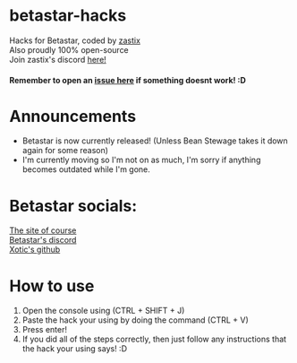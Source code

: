 # betastar-hacks
Hacks for Betastar, coded by [zastix](https://github.com/notzastix)<br>
Also proudly 100% open-source<br>
Join zastix's discord [here!](https://discord.gg/xxBtqPHSjW)
#### Remember to open an [issue here](https://github.com/notzastix/blacket-hacks/issues/new) if something doesnt work! :D
# Announcements
- Betastar is now currently released! (Unless Bean Stewage takes it down again for some reason)
- I'm currently moving so I'm not on as much, I'm sorry if anything becomes outdated while I'm gone.
# Betastar socials:
[The site of course](https://betastar.org)<br>
[Betastar's discord](https://discord.gg/XrVMbR5tJd)<br>
[Xotic's github](X0TlC)
# How to use
1. Open the console using (CTRL + SHIFT + J)<br>
2. Paste the hack your using by doing the command (CTRL + V)<br>
3. Press enter!
4. If you did all of the steps correctly, then just follow any instructions that the hack your using says! :D
